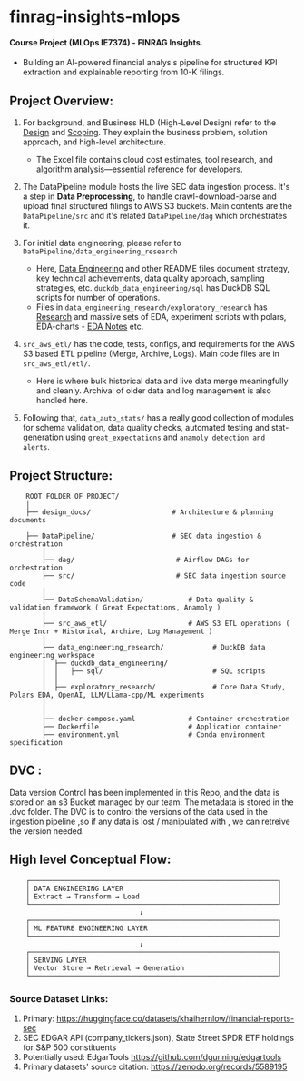 # finrag-insights-mlops

#### Course Project (MLOps IE7374) - FINRAG Insights.
- Building an AI-powered financial analysis pipeline for structured KPI extraction and explainable reporting from 10-K filings.

## Project Overview:

1. For background, and Business HLD (High-Level Design) refer to the [Design](design_docs/Finance_RAG_HLD_v1.xlsx) and [Scoping](design_docs/Project_Scoping_IE7374_FinSights.pdf). They explain the business problem, solution approach, and high-level architecture.  
    - The Excel file contains cloud cost estimates, tool research, and algorithm analysis—essential reference for developers.

2. The DataPipeline module hosts the live SEC data ingestion process. It's a step in **Data Preprocessing**, to handle crawl-download-parse and upload final structured filings to AWS S3 buckets. Main contents are the `DataPipeline/src` and it's related `DataPipeline/dag` which orchestrates it.

3. For initial data engineering, please refer to `DataPipeline/data_engineering_research` 
    - Here, [Data Engineering](DataPipeline/data_engineering_research/duckdb_data_engineering/Data_Engineering_README.md) and other README files document strategy, key technical achievements, data quality approach, sampling strategies, etc. `duckdb_data_engineering/sql` has DuckDB SQL scripts for number of operations. 
    - Files in `data_engineering_research/exploratory_research` has [Research](DataPipeline/data_engineering_research/exploratory_research/Research_README.md#L5) and massive sets of EDA, experiment scripts with polars, EDA-charts - [EDA Notes](DataPipeline/data_engineering_research/exploratory_research/polars_eda_research/Master_EDA_Notes.pdf) etc. 

4. `src_aws_etl/` has the code, tests, configs, and requirements for the AWS S3 based ETL pipeline (Merge, Archive, Logs). Main code files are in `src_aws_etl/etl/`. 
    - Here is where bulk historical data and live data merge meaningfully and cleanly. Archival of older data and log management is also handled here.

5. Following that, `data_auto_stats/` has a really good collection of modules for schema validation, data quality checks, automated testing and stat-generation using `great_expectations` and `anamoly detection and alerts`.


## Project Structure:
```
    ROOT FOLDER OF PROJECT/
    │
    ├── design_docs/                    # Architecture & planning documents

    ├── DataPipeline/                   # SEC data ingestion & orchestration
        │
        ├── dag/                         # Airflow DAGs for orchestration
        ├── src/                         # SEC data ingestion source code
        │
        ├── DataSchemaValidation/           # Data quality & validation framework ( Great Expectations, Anamoly )
        │
        ├── src_aws_etl/                    # AWS S3 ETL operations ( Merge Incr + Historical, Archive, Log Management )
        │
        ├── data_engineering_research/            # DuckDB data engineering workspace
        │  ├── duckdb_data_engineering/     
        │  │   ├── sql/                           # SQL scripts
        │  │
        │  ├── exploratory_research/              # Core Data Study, Polars EDA, OpenAI, LLM/LLama-cpp/ML experiments
        │  
        │
        ├── docker-compose.yaml             # Container orchestration
        ├── Dockerfile                      # Application container
        ├── environment.yml                 # Conda environment specification
```
## DVC : 
Data version Control has been implemented in this Repo, and the data is stored on an s3 Bucket managed by our team. The metadata is stored in the .dvc folder.
The DVC is to control the versions of the data used in the ingestion pipeline ,so if any data is lost / manipulated with , we can retreive the version needed.

## High level Conceptual Flow:
```
    ┌─────────────────────────────────────────────────────────────┐
    │ DATA ENGINEERING LAYER                                      │
    │ Extract → Transform → Load                                  │
    └─────────────────────────────────────────────────────────────┘
                                ↓
    ┌─────────────────────────────────────────────────────────────┐
    │ ML FEATURE ENGINEERING LAYER                                │
    └─────────────────────────────────────────────────────────────┘
                                ↓
    ┌─────────────────────────────────────────────────────────────┐
    │ SERVING LAYER                                               │
    │ Vector Store → Retrieval → Generation                       │
    └─────────────────────────────────────────────────────────────┘
```


### Source Dataset Links:
1. Primary: https://huggingface.co/datasets/khaihernlow/financial-reports-sec
2. SEC EDGAR API (company_tickers.json), State Street SPDR ETF holdings for S&P 500 constituents
2. Potentially used: EdgarTools https://github.com/dgunning/edgartools
4. Primary datasets' source citation: https://zenodo.org/records/5589195


